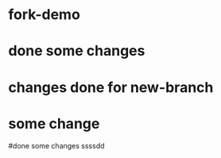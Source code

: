 # fork-demo
# done some changes
# changes done for new-branch
# some change
#done some changes
ssssdd